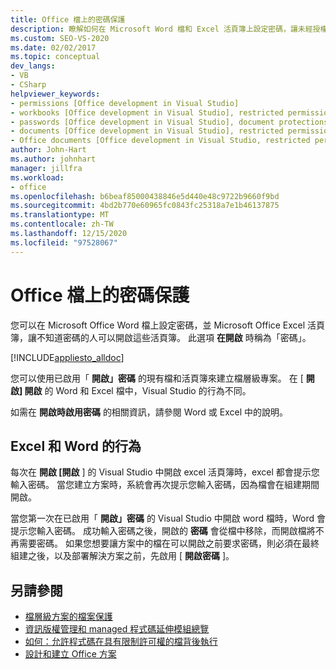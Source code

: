```yaml
---
title: Office 檔上的密碼保護
description: 瞭解如何在 Microsoft Word 檔和 Excel 活頁簿上設定密碼，讓未經授權的使用者無法開啟。
ms.custom: SEO-VS-2020
ms.date: 02/02/2017
ms.topic: conceptual
dev_langs:
- VB
- CSharp
helpviewer_keywords:
- permissions [Office development in Visual Studio]
- workbooks [Office development in Visual Studio], restricted permissions
- passwords [Office development in Visual Studio], document protections
- documents [Office development in Visual Studio], restricted permissions
- Office documents [Office development in Visual Studio, restricted permissions
author: John-Hart
ms.author: johnhart
manager: jillfra
ms.workload:
- office
ms.openlocfilehash: b6beaf85000438846e5d440e48c9722b9660f9bd
ms.sourcegitcommit: 4bd2b770e60965fc0843fc25318a7e1b46137875
ms.translationtype: MT
ms.contentlocale: zh-TW
ms.lasthandoff: 12/15/2020
ms.locfileid: "97528067"
---
```

# <a name="password-protection-on-office-documents"></a>Office 檔上的密碼保護
  您可以在 Microsoft Office Word 檔上設定密碼，並 Microsoft Office Excel 活頁簿，讓不知道密碼的人可以開啟這些活頁簿。 此選項 **在開啟** 時稱為「密碼」。

 [!INCLUDE[appliesto_alldoc](../vsto/includes/appliesto-alldoc-md.md)]

 您可以使用已啟用「 **開啟」密碼** 的現有檔和活頁簿來建立檔層級專案。 在 [ **開啟] 開啟** 的 Word 和 Excel 檔中，Visual Studio 的行為不同。

 如需在 **開啟時啟用密碼** 的相關資訊，請參閱 Word 或 Excel 中的說明。

## <a name="behavior-of-excel-and-word"></a>Excel 和 Word 的行為
 每次在 **開啟 [開啟** ] 的 Visual Studio 中開啟 excel 活頁簿時，excel 都會提示您輸入密碼。 當您建立方案時，系統會再次提示您輸入密碼，因為檔會在組建期間開啟。

 當您第一次在已啟用「 **開啟」密碼** 的 Visual Studio 中開啟 word 檔時，Word 會提示您輸入密碼。 成功輸入密碼之後，開啟的 **密碼** 會從檔中移除，而開啟檔將不再需要密碼。 如果您想要讓方案中的檔在可以開啟之前要求密碼，則必須在最終組建之後，以及部署解決方案之前，先啟用 [ **開啟密碼** ]。

## <a name="see-also"></a>另請參閱
- [檔層級方案的檔案保護](../vsto/document-protection-in-document-level-solutions.md)
- [資訊版權管理和 managed 程式碼延伸模組總覽](../vsto/information-rights-management-and-managed-code-extensions-overview.md)
- [如何：允許程式碼在具有限制許可權的檔背後執行](../vsto/how-to-permit-code-to-run-behind-documents-with-restricted-permissions.md)
- [設計和建立 Office 方案](../vsto/designing-and-creating-office-solutions.md)
